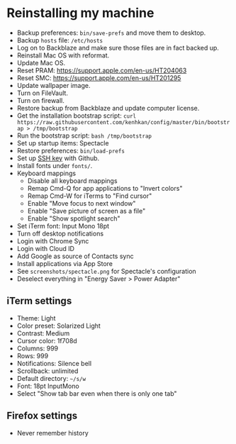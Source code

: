# Reinstalling my machine

- Backup preferences: `bin/save-prefs` and move them to desktop.
- Backup `hosts` file: `/etc/hosts`
- Log on to Backblaze and make sure those files are in fact backed up.
- Reinstall Mac OS with reformat.
- Update Mac OS.
- Reset PRAM: https://support.apple.com/en-us/HT204063
- Reset SMC: https://support.apple.com/en-us/HT201295
- Update wallpaper image.
- Turn on FileVault.
- Turn on firewall.
- Restore backup from Backblaze and update computer license.
- Get the installation bootstrap script:
  `curl https://raw.githubusercontent.com/kenhkan/config/master/bin/bootstrap > /tmp/bootstrap`
- Run the bootstrap script: `bash /tmp/bootstrap`
- Set up startup items: Spectacle
- Restore preferences: `bin/load-prefs`
- Set up [SSH key](https://github.com/settings/keys) with Github.
- Install fonts under `fonts/`.
- Keyboard mappings
  - Disable all keyboard mappings
  - Remap Cmd-Q for app applications to "Invert colors"
  - Remap Cmd-W for iTerms to "Find cursor"
  - Enable "Move focus to next window"
  - Enable "Save picture of screen as a file"
  - Enable "Show spotlight search"
- Set iTerm font: Input Mono 18pt
- Turn off desktop notifications
- Login with Chrome Sync
- Login with Cloud ID
- Add Google as source of Contacts sync
- Install applications via App Store
- See `screenshots/spectacle.png` for Spectacle's configuration
- Deselect everything in "Energy Saver > Power Adapter"

## iTerm settings

- Theme: Light
- Color preset: Solarized Light
- Contrast: Medium
- Cursor color: 1f708d
- Columns: 999
- Rows: 999
- Notifications: Silence bell
- Scrollback: unlimited
- Default directory: `~/s/w`
- Font: 18pt InputMono
- Select "Show tab bar even when there is only one tab"

## Firefox settings

- Never remember history
